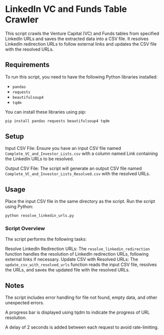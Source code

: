 # LinkedIn VC and Funds Table Crawler

This script crawls the Venture Capital (VC) and Funds tables from specified LinkedIn URLs and saves the extracted data into a CSV file. It resolves LinkedIn redirection URLs to follow external links and updates the CSV file with the resolved URLs.

## Requirements

To run this script, you need to have the following Python libraries installed:

- `pandas`
- `requests`
- `beautifulsoup4`
- `tqdm`

You can install these libraries using pip:

```bash
pip install pandas requests beautifulsoup4 tqdm
```

## Setup

Input CSV File: Ensure you have an input CSV file named `Complete_VC_and_Investor_Lists.csv` with a column named Link containing the LinkedIn URLs to be resolved.

Output CSV File: The script will generate an output CSV file named `Complete_VC_and_Investor_Lists_Resolved.csv` with the resolved URLs.

## Usage

Place the input CSV file in the same directory as the script.
Run the script using Python:

```bash
python resolve_linkedin_urls.py
```

### Script Overview

The script performs the following tasks:

Resolve LinkedIn Redirection URLs: The `resolve_linkedin_redirection` function handles the resolution of LinkedIn redirection URLs, following external links if necessary.
Update CSV with Resolved URLs: The `update_csv_with_resolved_urls` function reads the input CSV file, resolves the URLs, and saves the updated file with the resolved URLs.

## Notes

The script includes error handling for file not found, empty data, and other unexpected errors.

A progress bar is displayed using tqdm to indicate the progress of URL resolution.

A delay of 2 seconds is added between each request to avoid rate-limiting.
